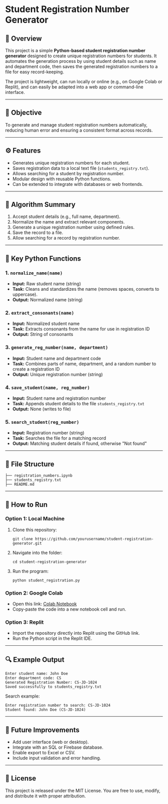 # Student Registration Number Generator

## 📘 Overview

This project is a simple **Python-based student registration number generator** designed to create unique registration numbers for students.
It automates the generation process by using student details such as name and department code, then saves the generated registration numbers to a file for easy record-keeping.

The project is lightweight, can run locally or online (e.g., on Google Colab or Replit), and can easily be adapted into a web app or command-line interface.

---

## 🎯 Objective

To generate and manage student registration numbers automatically, reducing human error and ensuring a consistent format across records.

---

## ⚙️ Features

* Generates unique registration numbers for each student.
* Saves registration data to a local text file (`students_registry.txt`).
* Allows searching for a student by registration number.
* Modular design with reusable Python functions.
* Can be extended to integrate with databases or web frontends.

---

## 🧩 Algorithm Summary

1. Accept student details (e.g., full name, department).
2. Normalize the name and extract relevant components.
3. Generate a unique registration number using defined rules.
4. Save the record to a file.
5. Allow searching for a record by registration number.

---

## 🧠 Key Python Functions

### 1. `normalize_name(name)`

* **Input:** Raw student name (string)
* **Task:** Cleans and standardizes the name (removes spaces, converts to uppercase).
* **Output:** Normalized name (string)

### 2. `extract_consonants(name)`

* **Input:** Normalized student name
* **Task:** Extracts consonants from the name for use in registration ID
* **Output:** String of consonants

### 3. `generate_reg_number(name, department)`

* **Input:** Student name and department code
* **Task:** Combines parts of name, department, and a random number to create a registration ID
* **Output:** Unique registration number (string)

### 4. `save_student(name, reg_number)`

* **Input:** Student name and registration number
* **Task:** Appends student details to the file `students_registry.txt`
* **Output:** None (writes to file)

### 5. `search_student(reg_number)`

* **Input:** Registration number (string)
* **Task:** Searches the file for a matching record
* **Output:** Matching student details if found, otherwise "Not found"

---

## 💾 File Structure

```
├── registration_numbers.ipynb
├── students_registry.txt
├── README.md
```

---

## 🚀 How to Run

### Option 1: Local Machine

1. Clone this repository:

   ```
   git clone https://github.com/yourusername/student-registration-generator.git
   ```
2. Navigate into the folder:

   ```
   cd student-registration-generator
   ```
3. Run the program:

   ```
   python student_registration.py
   ```

### Option 2: Google Colab

* Open this link: [Colab Notebook](https://colab.research.google.com/github/bob-aila/Py_mini_project/blob/main/registration_numbers.ipynb#scrollTo=4c6114cb)
* Copy-paste the code into a new notebook cell and run.

### Option 3: Replit

* Import the repository directly into Replit using the GitHub link.
* Run the Python script in the Replit IDE.

---

## 🔍 Example Output

```
Enter student name: John Doe
Enter department code: CS
Generated Registration Number: CS-JD-1024
Saved successfully to students_registry.txt
```

Search example:

```
Enter registration number to search: CS-JD-1024
Student found: John Doe (CS-JD-1024)
```

---

## 🧱 Future Improvements

* Add user interface (web or desktop).
* Integrate with an SQL or Firebase database.
* Enable export to Excel or CSV.
* Include input validation and error handling.

---

## 📄 License

This project is released under the MIT License.
You are free to use, modify, and distribute it with proper attribution.
